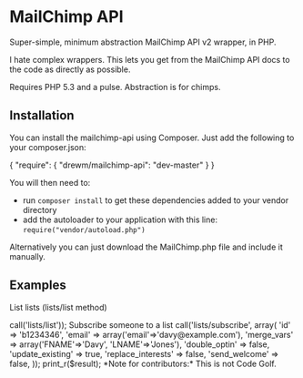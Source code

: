 MailChimp API
=============

Super-simple, minimum abstraction MailChimp API v2 wrapper, in PHP.

I hate complex wrappers. This lets you get from the MailChimp API docs to the code as directly as possible.

Requires PHP 5.3 and a pulse. Abstraction is for chimps.

Installation
------------

You can install the mailchimp-api using Composer. Just add the following to your composer.json:

{
  "require": {
    "drewm/mailchimp-api": "dev-master"
  }
}

You will then need to:
* run ``composer install`` to get these dependencies added to your vendor directory
* add the autoloader to your application with this line: ``require("vendor/autoload.php")``

Alternatively you can just download the MailChimp.php file and include it manually.

Examples
--------

List lists (lists/list method)

<?php
$MailChimp = new \Drewm\MailChimp('abc123abc123abc123abc123abc123-us1');
print_r($MailChimp->call('lists/list'));

Subscribe someone to a list

<?php
$MailChimp = new \Drewm\MailChimp('abc123abc123abc123abc123abc123-us1');
$result = $MailChimp->call('lists/subscribe', array(
  'id'                => 'b1234346',
  'email'             => array('email'=>'davy@example.com'),
  'merge_vars'        => array('FNAME'=>'Davy', 'LNAME'=>'Jones'),
  'double_optin'      => false,
  'update_existing'   => true,
  'replace_interests' => false,
  'send_welcome'      => false,
  ));
  print_r($result);


  *Note for contributors:* This is not Code Golf.

